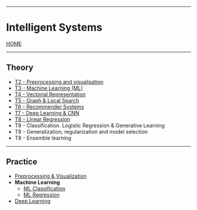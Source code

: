 
---
# Intelligent Systems

[HOME](../../README.md)

---
## Theory
- [T2 - Preprocessing and visualisation](data/T2.md)
- [T3 - Machine Learning (ML)](data/T3.md)
- [T4 - Vectorial Representation](data/T4.md)
- [T5 - Graph & Local Search](data/T5.md)
- [T6 - Recommender Systems](data/T6.md)
- [T7 - Deep Learning & CNN](data/T7.md)
- [T8 - Linear Regression](data/Regression.md)
- T8 - Classification. Logistic Regression & Generative Learning
- T8 - Generalization, regularization and model selection
- T8 - Ensemble learning
---
## Practice
- [Preprocessing & Visualization](Lab2.md)
- **Machine Learning**
	- [ML Classification](Lab3-1.md)
	- [ML Regression](Lab3-2.md)
- [Deep Learning](Lab4.md)